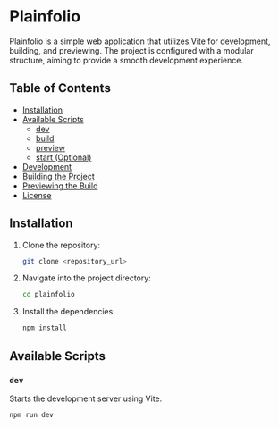 # Plainfolio

Plainfolio is a simple web application that utilizes Vite for development, building, and previewing. The project is configured with a modular structure, aiming to provide a smooth development experience.

## Table of Contents

- [Installation](#installation)
- [Available Scripts](#available-scripts)
    - [dev](#dev)
    - [build](#build)
    - [preview](#preview)
    - [start (Optional)](#start-optional)
- [Development](#development)
- [Building the Project](#building-the-project)
- [Previewing the Build](#previewing-the-build)
- [License](#license)

## Installation

1. Clone the repository:

    ```bash
    git clone <repository_url>
    ```

2. Navigate into the project directory:

    ```bash
    cd plainfolio
    ```

3. Install the dependencies:

    ```bash
    npm install
    ```

## Available Scripts

### `dev`

Starts the development server using Vite.

```bash
npm run dev